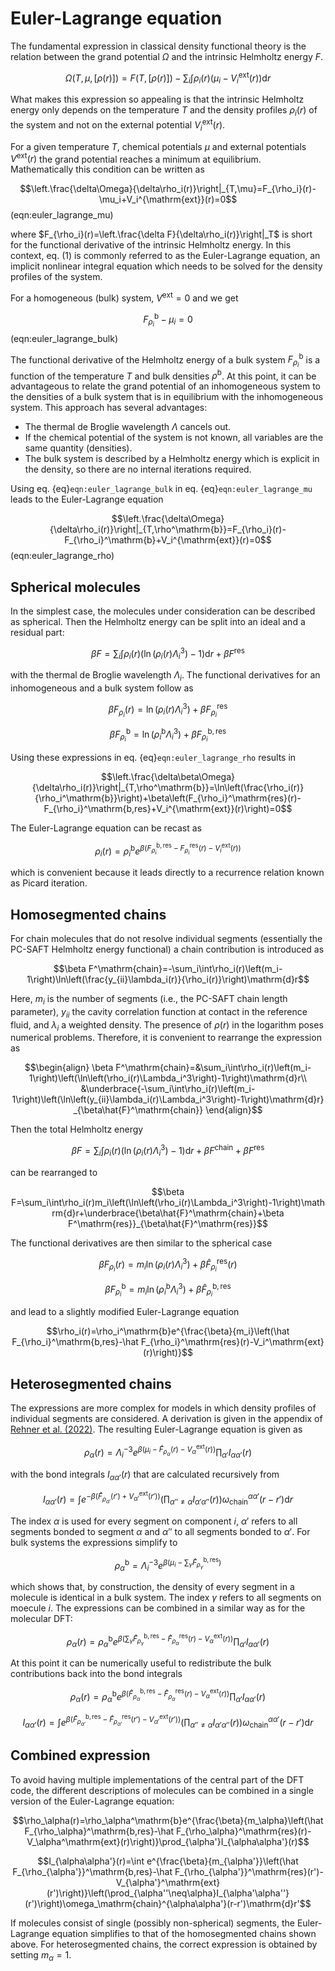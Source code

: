 # Euler-Lagrange equation
The fundamental expression in classical density functional theory is the relation between the grand potential $\Omega$ and the intrinsic Helmholtz energy $F$.

$$\Omega(T,\mu,[\rho(r)])=F(T,[\rho(r)])-\sum_i\int\rho_i(r)\left(\mu_i-V_i^\mathrm{ext}(r)\right)\mathrm{d}r$$

What makes this expression so appealing is that the intrinsic Helmholtz energy only depends on the temperature $T$ and the density profiles $\rho_i(r)$ of the system and not on the external potential $V_i^\mathrm{ext}(r)$.

For a given temperature $T$, chemical potentials $\mu$ and external potentials $V^\mathrm{ext}(r)$ the grand potential reaches a minimum at equilibrium. Mathematically this condition can be written as

$$\left.\frac{\delta\Omega}{\delta\rho_i(r)}\right|_{T,\mu}=F_{\rho_i}(r)-\mu_i+V_i^{\mathrm{ext}}(r)=0$$ (eqn:euler_lagrange_mu)

where $F_{\rho_i}(r)=\left.\frac{\delta F}{\delta\rho_i(r)}\right|_T$ is short for the functional derivative of the intrinsic Helmholtz energy. In this context, eq. (1) is commonly referred to as the Euler-Lagrange equation, an implicit nonlinear integral equation which needs to be solved for the density profiles of the system.

For a homogeneous (bulk) system, $V^\mathrm{ext}=0$ and we get

$$F_{\rho_i}^\mathrm{b}-\mu_i=0$$ (eqn:euler_lagrange_bulk)

The functional derivative of the Helmholtz energy of a bulk system $F_{\rho_i}^\mathrm{b}$ is a function of the temperature $T$ and bulk densities $\rho^\mathrm{b}$. At this point, it can be advantageous to relate the grand potential of an inhomogeneous system to the densities of a bulk system that is in equilibrium with the inhomogeneous system. This approach has several advantages:
- The thermal de Broglie wavelength $\Lambda$ cancels out.
- If the chemical potential of the system is not known, all variables are the same quantity (densities).
- The bulk system is described by a Helmholtz energy which is explicit in the density, so there are no internal iterations required.

Using eq. {eq}`eqn:euler_lagrange_bulk` in eq. {eq}`eqn:euler_lagrange_mu` leads to the Euler-Lagrange equation

$$\left.\frac{\delta\Omega}{\delta\rho_i(r)}\right|_{T,\rho^\mathrm{b}}=F_{\rho_i}(r)-F_{\rho_i}^\mathrm{b}+V_i^{\mathrm{ext}}(r)=0$$ (eqn:euler_lagrange_rho)

## Spherical molecules
In the simplest case, the molecules under consideration can be described as spherical. Then the Helmholtz energy can be split into an ideal and a residual part:

$$\beta F=\sum_i\int\rho_i(r)\left(\ln\left(\rho_i(r)\Lambda_i^3\right)-1\right)\mathrm{d}r+\beta F^\mathrm{res}$$

with the thermal de Broglie wavelength $\Lambda_i$. The functional derivatives for an inhomogeneous and a bulk system follow as

$$\beta F_{\rho_i}(r)=\ln\left(\rho_i(r)\Lambda_i^3\right)+\beta F_{\rho_i}^\mathrm{res}$$

$$\beta F_{\rho_i}^\mathrm{b}=\ln\left(\rho_i^\mathrm{b}\Lambda_i^3\right)+\beta F_{\rho_i}^\mathrm{b,res}$$

Using these expressions in eq. {eq}`eqn:euler_lagrange_rho` results in

$$\left.\frac{\delta\beta\Omega}{\delta\rho_i(r)}\right|_{T,\rho^\mathrm{b}}=\ln\left(\frac{\rho_i(r)}{\rho_i^\mathrm{b}}\right)+\beta\left(F_{\rho_i}^\mathrm{res}(r)-F_{\rho_i}^\mathrm{b,res}+V_i^{\mathrm{ext}}(r)\right)=0$$

The Euler-Lagrange equation can be recast as

$$\rho_i(r)=\rho_i^\mathrm{b}e^{\beta\left(F_{\rho_i}^\mathrm{b,res}-F_{\rho_i}^\mathrm{res}(r)-V_i^\mathrm{ext}(r)\right)}$$

which is convenient because it leads directly to a recurrence relation known as Picard iteration.

## Homosegmented chains
For chain molecules that do not resolve individual segments (essentially the PC-SAFT Helmholtz energy functional) a chain contribution is introduced as

$$\beta F^\mathrm{chain}=-\sum_i\int\rho_i(r)\left(m_i-1\right)\ln\left(\frac{y_{ii}\lambda_i(r)}{\rho_i(r)}\right)\mathrm{d}r$$

Here, $m_i$ is the number of segments (i.e., the PC-SAFT chain length parameter), $y_{ii}$ the cavity correlation function at contact in the reference fluid, and $\lambda_i$ a weighted density.
The presence of $\rho(r)$ in the logarithm poses numerical problems. Therefore, it is convenient to rearrange the expression as

$$\begin{align}
\beta F^\mathrm{chain}=&\sum_i\int\rho_i(r)\left(m_i-1\right)\left(\ln\left(\rho_i(r)\Lambda_i^3\right)-1\right)\mathrm{d}r\\
&\underbrace{-\sum_i\int\rho_i(r)\left(m_i-1\right)\left(\ln\left(y_{ii}\lambda_i(r)\Lambda_i^3\right)-1\right)\mathrm{d}r}_{\beta\hat{F}^\mathrm{chain}}
\end{align}$$

Then the total Helmholtz energy

$$\beta F=\sum_i\int\rho_i(r)\left(\ln\left(\rho_i(r)\Lambda_i^3\right)-1\right)\mathrm{d}r+\beta F^\mathrm{chain}+\beta F^\mathrm{res}$$

can be rearranged to

$$\beta F=\sum_i\int\rho_i(r)m_i\left(\ln\left(\rho_i(r)\Lambda_i^3\right)-1\right)\mathrm{d}r+\underbrace{\beta\hat{F}^\mathrm{chain}+\beta F^\mathrm{res}}_{\beta\hat{F}^\mathrm{res}}$$

The functional derivatives are then similar to the spherical case

$$\beta F_{\rho_i}(r)=m_i\ln\left(\rho_i(r)\Lambda_i^3\right)+\beta\hat{F}_{\rho_i}^\mathrm{res}(r)$$

$$\beta F_{\rho_i}^\mathrm{b}=m_i\ln\left(\rho_i^\mathrm{b}\Lambda_i^3\right)+\beta\hat{F}_{\rho_i}^\mathrm{b,res}$$

and lead to a slightly modified Euler-Lagrange equation

$$\rho_i(r)=\rho_i^\mathrm{b}e^{\frac{\beta}{m_i}\left(\hat F_{\rho_i}^\mathrm{b,res}-\hat F_{\rho_i}^\mathrm{res}(r)-V_i^\mathrm{ext}(r)\right)}$$

## Heterosegmented chains
The expressions are more complex for models in which density profiles of individual segments are considered. A derivation is given in the appendix of [Rehner et al. (2022)](https://journals.aps.org/pre/abstract/10.1103/PhysRevE.105.034110). The resulting Euler-Lagrange equation is given as

$$\rho_\alpha(r)=\Lambda_i^{-3}e^{\beta\left(\mu_i-\hat F_{\rho_\alpha}(r)-V_\alpha^\mathrm{ext}(r)\right)}\prod_{\alpha'}I_{\alpha\alpha'}(r)$$

with the bond integrals $I_{\alpha\alpha'}(r)$ that are calculated recursively from

$$I_{\alpha\alpha'}(r)=\int e^{-\beta\left(\hat{F}_{\rho_{\alpha'}}(r')+V_{\alpha'}^\mathrm{ext}(r')\right)}\left(\prod_{\alpha''\neq\alpha}I_{\alpha'\alpha''}(r)\right)\omega_\mathrm{chain}^{\alpha\alpha'}(r-r')\mathrm{d}r$$

The index $\alpha$ is used for every segment on component $i$, $\alpha'$ refers to all segments bonded to segment $\alpha$ and $\alpha''$ to all segments bonded to $\alpha'$. 
For bulk systems the expressions simplify to

$$\rho_\alpha^\mathrm{b}=\Lambda_i^{-3}e^{\beta\left(\mu_i-\sum_\gamma\hat F_{\rho_\gamma}^\mathrm{b,res}\right)}$$

which shows that, by construction, the density of every segment in a molecule is identical in a bulk system. The index $\gamma$ refers to all segments on moecule $i$. The expressions can be combined in a similar way as for the molecular DFT:

$$\rho_\alpha(r)=\rho_\alpha^\mathrm{b}e^{\beta\left(\sum_\gamma\hat F_{\rho_\gamma}^\mathrm{b,res}-\hat F_{\rho_\alpha}^\mathrm{res}(r)-V_\alpha^\mathrm{ext}(r)\right)}\prod_{\alpha'}I_{\alpha\alpha'}(r)$$

At this point it can be numerically useful to redistribute the bulk contributions back into the bond integrals

$$\rho_\alpha(r)=\rho_\alpha^\mathrm{b}e^{\beta\left(\hat F_{\rho_\alpha}^\mathrm{b,res}-\hat F_{\rho_\alpha}^\mathrm{res}(r)-V_\alpha^\mathrm{ext}(r)\right)}\prod_{\alpha'}I_{\alpha\alpha'}(r)$$

$$I_{\alpha\alpha'}(r)=\int e^{\beta\left(\hat F_{\rho_{\alpha'}}^\mathrm{b,res}-\hat F_{\rho_{\alpha'}}^\mathrm{res}(r')-V_{\alpha'}^\mathrm{ext}(r')\right)}\left(\prod_{\alpha''\neq\alpha}I_{\alpha'\alpha''}(r)\right)\omega_\mathrm{chain}^{\alpha\alpha'}(r-r')\mathrm{d}r$$

## Combined expression
To avoid having multiple implementations of the central part of the DFT code, the different descriptions of molecules can be combined in a single version of the Euler-Lagrange equation:

$$\rho_\alpha(r)=\rho_\alpha^\mathrm{b}e^{\frac{\beta}{m_\alpha}\left(\hat F_{\rho_\alpha}^\mathrm{b,res}-\hat F_{\rho_\alpha}^\mathrm{res}(r)-V_\alpha^\mathrm{ext}(r)\right)}\prod_{\alpha'}I_{\alpha\alpha'}(r)$$

$$I_{\alpha\alpha'}(r)=\int e^{\frac{\beta}{m_{\alpha'}}\left(\hat F_{\rho_{\alpha'}}^\mathrm{b,res}-\hat F_{\rho_{\alpha'}}^\mathrm{res}(r')-V_{\alpha'}^\mathrm{ext}(r')\right)}\left(\prod_{\alpha''\neq\alpha}I_{\alpha'\alpha''}(r')\right)\omega_\mathrm{chain}^{\alpha\alpha'}(r-r')\mathrm{d}r'$$

If molecules consist of single (possibly non-spherical) segments, the Euler-Lagrange equation simplifies to that of the homosegmented chains shown above. For heterosegmented chains, the correct expression is obtained by setting $m_\alpha=1$.
